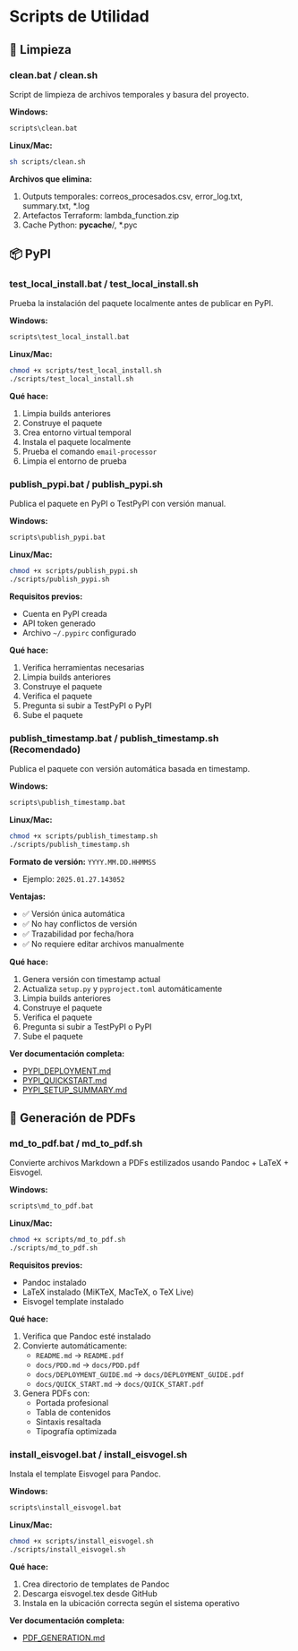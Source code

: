 # Scripts de Utilidad

## 🧹 Limpieza

### clean.bat / clean.sh

Script de limpieza de archivos temporales y basura del proyecto.

**Windows:**
```bash
scripts\clean.bat
```

**Linux/Mac:**
```bash
sh scripts/clean.sh
```

**Archivos que elimina:**
1. Outputs temporales: correos_procesados.csv, error_log.txt, summary.txt, *.log
2. Artefactos Terraform: lambda_function.zip
3. Cache Python: __pycache__/, *.pyc

## 📦 PyPI

### test_local_install.bat / test_local_install.sh

Prueba la instalación del paquete localmente antes de publicar en PyPI.

**Windows:**
```bash
scripts\test_local_install.bat
```

**Linux/Mac:**
```bash
chmod +x scripts/test_local_install.sh
./scripts/test_local_install.sh
```

**Qué hace:**
1. Limpia builds anteriores
2. Construye el paquete
3. Crea entorno virtual temporal
4. Instala el paquete localmente
5. Prueba el comando `email-processor`
6. Limpia el entorno de prueba

### publish_pypi.bat / publish_pypi.sh

Publica el paquete en PyPI o TestPyPI con versión manual.

**Windows:**
```bash
scripts\publish_pypi.bat
```

**Linux/Mac:**
```bash
chmod +x scripts/publish_pypi.sh
./scripts/publish_pypi.sh
```

**Requisitos previos:**
- Cuenta en PyPI creada
- API token generado
- Archivo `~/.pypirc` configurado

**Qué hace:**
1. Verifica herramientas necesarias
2. Limpia builds anteriores
3. Construye el paquete
4. Verifica el paquete
5. Pregunta si subir a TestPyPI o PyPI
6. Sube el paquete

### publish_timestamp.bat / publish_timestamp.sh (Recomendado)

Publica el paquete con versión automática basada en timestamp.

**Windows:**
```bash
scripts\publish_timestamp.bat
```

**Linux/Mac:**
```bash
chmod +x scripts/publish_timestamp.sh
./scripts/publish_timestamp.sh
```

**Formato de versión:** `YYYY.MM.DD.HHMMSS`
- Ejemplo: `2025.01.27.143052`

**Ventajas:**
- ✅ Versión única automática
- ✅ No hay conflictos de versión
- ✅ Trazabilidad por fecha/hora
- ✅ No requiere editar archivos manualmente

**Qué hace:**
1. Genera versión con timestamp actual
2. Actualiza `setup.py` y `pyproject.toml` automáticamente
3. Limpia builds anteriores
4. Construye el paquete
5. Verifica el paquete
6. Pregunta si subir a TestPyPI o PyPI
7. Sube el paquete

**Ver documentación completa:**
- [PYPI_DEPLOYMENT.md](../docs/PYPI_DEPLOYMENT.md)
- [PYPI_QUICKSTART.md](../docs/PYPI_QUICKSTART.md)
- [PYPI_SETUP_SUMMARY.md](../PYPI_SETUP_SUMMARY.md)

## 📄 Generación de PDFs

### md_to_pdf.bat / md_to_pdf.sh

Convierte archivos Markdown a PDFs estilizados usando Pandoc + LaTeX + Eisvogel.

**Windows:**
```bash
scripts\md_to_pdf.bat
```

**Linux/Mac:**
```bash
chmod +x scripts/md_to_pdf.sh
./scripts/md_to_pdf.sh
```

**Requisitos previos:**
- Pandoc instalado
- LaTeX instalado (MiKTeX, MacTeX, o TeX Live)
- Eisvogel template instalado

**Qué hace:**
1. Verifica que Pandoc esté instalado
2. Convierte automáticamente:
   - `README.md` → `README.pdf`
   - `docs/PDD.md` → `docs/PDD.pdf`
   - `docs/DEPLOYMENT_GUIDE.md` → `docs/DEPLOYMENT_GUIDE.pdf`
   - `docs/QUICK_START.md` → `docs/QUICK_START.pdf`
3. Genera PDFs con:
   - Portada profesional
   - Tabla de contenidos
   - Sintaxis resaltada
   - Tipografía optimizada

### install_eisvogel.bat / install_eisvogel.sh

Instala el template Eisvogel para Pandoc.

**Windows:**
```bash
scripts\install_eisvogel.bat
```

**Linux/Mac:**
```bash
chmod +x scripts/install_eisvogel.sh
./scripts/install_eisvogel.sh
```

**Qué hace:**
1. Crea directorio de templates de Pandoc
2. Descarga eisvogel.tex desde GitHub
3. Instala en la ubicación correcta según el sistema operativo

**Ver documentación completa:**
- [PDF_GENERATION.md](../docs/PDF_GENERATION.md)
